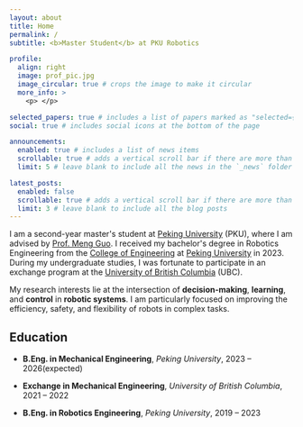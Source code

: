 ```yaml
---
layout: about
title: Home
permalink: /
subtitle: <b>Master Student</b> at PKU Robotics 

profile:
  align: right
  image: prof_pic.jpg
  image_circular: true # crops the image to make it circular
  more_info: >
    <p> </p>

selected_papers: true # includes a list of papers marked as "selected={true}"
social: true # includes social icons at the bottom of the page

announcements:
  enabled: true # includes a list of news items
  scrollable: true # adds a vertical scroll bar if there are more than 3 news items
  limit: 5 # leave blank to include all the news in the `_news` folder

latest_posts:
  enabled: false
  scrollable: true # adds a vertical scroll bar if there are more than 3 new posts items
  limit: 3 # leave blank to include all the blog posts
---
```


I am a second-year master's student at [Peking University](https://www.pku.edu.cn/) (PKU), where I am advised by [Prof. Meng Guo](https://mengguo.github.io/personal_site/).
I received my bachelor's degree in Robotics Engineering from the [College of Engineering](http://en.coe.pku.edu.cn/) at [Peking University](https://english.pku.edu.cn/) in 2023. During my undergraduate studies, I was fortunate to participate in an exchange program at the [University of British Columbia](https://www.ubc.ca/) (UBC).

My research interests lie at the intersection of <b>decision-making</b>, <b>learning</b>, and <b>control</b> in <b>robotic systems</b>. 
I am particularly focused on improving the efficiency, safety, and flexibility of robots in complex tasks.

## Education

- **B.Eng. in Mechanical Engineering**, *Peking University*, 2023 – 2026(expected)

- **Exchange in Mechanical Engineering**, *University of British Columbia*, 2021 – 2022

- **B.Eng. in Robotics Engineering**, *Peking University*, 2019 – 2023  
